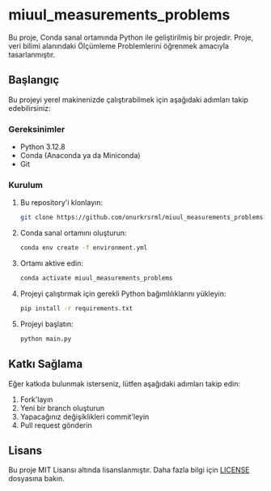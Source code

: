 # miuul_measurements_problems

Bu proje, Conda sanal ortamında Python ile geliştirilmiş bir projedir. Proje, veri bilimi alanındaki Ölçümleme Problemlerini öğrenmek amacıyla tasarlanmıştır.

## Başlangıç

Bu projeyi yerel makinenizde çalıştırabilmek için aşağıdaki adımları takip edebilirsiniz:

### Gereksinimler
- Python 3.12.8
- Conda (Anaconda ya da Miniconda)
- Git

### Kurulum

1. Bu repository'i klonlayın:

    ```bash
    git clone https://github.com/onurkrsrml/miuul_measurements_problems.git
    ```

2. Conda sanal ortamını oluşturun:

    ```bash
    conda env create -f environment.yml
    ```

3. Ortamı aktive edin:

    ```bash
    conda activate miuul_measurements_problems
    ```

4. Projeyi çalıştırmak için gerekli Python bağımlılıklarını yükleyin:

    ```bash
    pip install -r requirements.txt
    ```

5. Projeyi başlatın:

    ```bash
    python main.py
    ```

## Katkı Sağlama

Eğer katkıda bulunmak isterseniz, lütfen aşağıdaki adımları takip edin:

1. Fork'layın
2. Yeni bir branch oluşturun
3. Yapacağınız değişiklikleri commit'leyin
4. Pull request gönderin

## Lisans

Bu proje MIT Lisansı altında lisanslanmıştır. Daha fazla bilgi için [LICENSE](./LICENSE) dosyasına bakın.